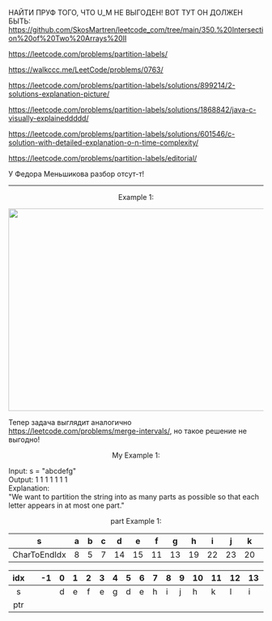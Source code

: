 НАЙТИ ПРУФ ТОГО, ЧТО U_M НЕ ВЫГОДЕН! ВОТ ТУТ ОН ДОЛЖЕН БЫТЬ: https://github.com/SkosMartren/leetcode_com/tree/main/350.%20Intersection%20of%20Two%20Arrays%20II

https://leetcode.com/problems/partition-labels/

https://walkccc.me/LeetCode/problems/0763/

https://leetcode.com/problems/partition-labels/solutions/899214/2-solutions-explanation-picture/

https://leetcode.com/problems/partition-labels/solutions/1868842/java-c-visually-explaineddddd/

https://leetcode.com/problems/partition-labels/solutions/601546/c-solution-with-detailed-explanation-o-n-time-complexity/

https://leetcode.com/problems/partition-labels/editorial/

У Федора Меньшикова разбор отсут-т!

___

<p align="center"> Example 1: </p>

<img src="https://github.com/SkosMartren/useful-materials/blob/main/for_763_leetcode_1.png" width="1500" height="400"/>  

Тепер задача выглядит аналогично https://leetcode.com/problems/merge-intervals/, но такое решение не выгодно!

<p align="center"> My Example 1: </p>

Input: s = "abcdefg"  
Output: 1 1 1 1 1 1 1  
Explanation:  
"We want to partition the string into as many parts as possible so that each letter appears in at most one part."  

<p align="center">  part Example 1: </p>

| s            | a | b | c | d  | e  | f  | g  | h  | i  | j  | k  | l  |
|--------------|---|---|---|----|----|----|----|----|----|----|----|----|
| CharToEndIdx | 8 | 5 | 7 | 14 | 15 | 11 | 13 | 19 | 22 | 23 | 20 | 21 |

| idx 	|   	| -1 	| 0 	| 1 	| 2 	| 3 	| 4 	| 5 	| 6 	| 7 	| 8 	| 9 	| 10 	| 11 	| 12 	| 13 	| 14 	|   	|
|:---:	|:-:	|:--:	|:-:	|:-:	|:-:	|:-:	|---	|---	|---	|---	|---	|---	|----	|----	|----	|----	|----	|---	|
|  s  	|   	|    	| d 	| e 	| f 	| e 	| g 	| d 	| e 	| h 	| i 	| j 	| h  	| k  	| l  	| i  	| j  	|   	|
| ptr 	|   	|    	|   	|   	|   	|   	|   	|   	|   	|   	|   	|   	|    	|    	|    	|    	|    	|   	|



